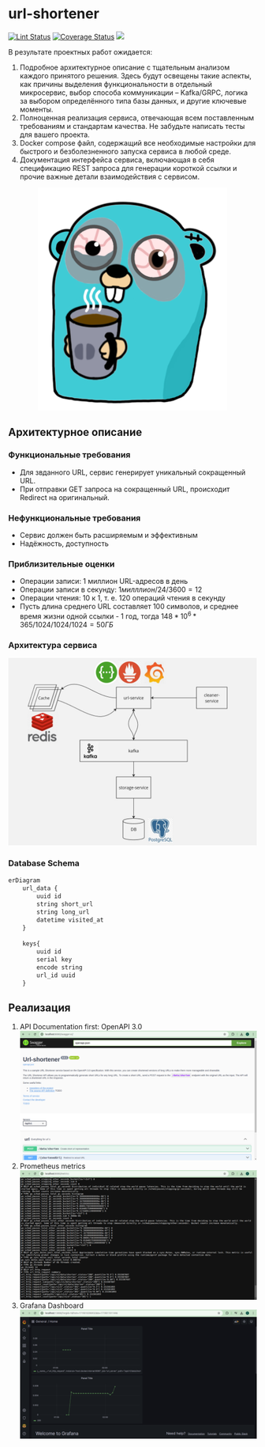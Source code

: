 # url-shortener
[![Lint Status](https://img.shields.io/github/actions/workflow/status/MisterZurg/TBank-backend-academy-URL-Shortener/golangci-lint.yml?branch=main&style=for-the-badge)](https://github.com/MisterZurg/TBank-backend-academy-URL-Shortener/actions?workflow=golangci-lint)
[![Coverage Status](https://img.shields.io/codecov/c/gh/github.com/MisterZurg/TBank_URL_shortener.svg?logo=codecov&style=for-the-badge)](https://codecov.io/gh/MisterZurg/TBank_URL_shortener)
[![](http://img.shields.io/badge/godoc-reference-5272B4.svg?style=for-the-badge)](https://pkg.go.dev/github.com/MisterZurg/TBank-backend-academy-URL-Shortener)

В результате проектных работ ожидается:
1. Подробное архитектурное описание с тщательным анализом каждого принятого решения. Здесь будут освещены такие аспекты, как причины выделения функциональности в отдельный микросервис, выбор способа коммуникации – Kafka/GRPC, логика за выбором определённого типа базы данных, и другие ключевые моменты.
2. Полноценная реализация сервиса, отвечающая всем поставленным требованиям и стандартам качества. Не забудьте написать тесты для вашего проекта.
3. Docker compose файл, содержащий все необходимые настройки для быстрого и безболезненного запуска сервиса в любой среде.
4. Документация интерфейса сервиса, включающая в себя спецификацию REST запроса для генерации короткой ссылки и прочие важные детали взаимодействия с сервисом.

<p align="center">
    <img src="src/gopher.png" alt="gopher" />
</p>

## Архитектурное описание
### Функциональные требования
- Для звданного URL, сервис генерирует уникальный сокращенный URL.
- При отправки GET запроса на сокращенный URL, происходит Redirect на оригинальный.
### Нефункциональные требования
- Сервис должен быть расширяемым и эффективным
- Надёжность, доступность
### Приблизительные оценки
- Операции записи: 1 миллион URL-адресов в день
- Операции записи в секунду: $1 милллион / 24 / 3600 = 12$
- Операции чтения: 10 к 1, т. е. 120 операций чтения в секунду
- Пусть длина среднего URL составляет 100 символов, и среднее время жизни одной ссылки - 1 год, тогда $148 * 10^6 * 365 / 1024 / 1024 / 1024 = 50 ГБ$

### Архитектура сервиса
![Architecture](src/arch.jpg)

### Database Schema
```mermaid
erDiagram
    url_data {
        uuid id
        string short_url
        string long_url
        datetime visited_at
    }

    keys{
        uuid id
        serial key
        encode string
        url_id uuid
    }
```
## Реализация
1. API Documentation first: OpenAPI 3.0
![API](src/api.png)
2. Prometheus metrics
![Prometheus](src/prometheus.png)
3. Grafana Dashboard
![Grafana](src/grafana.png)
